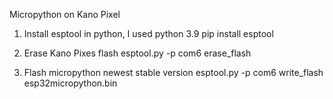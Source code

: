 Micropython on Kano Pixel

1. Install esptool in python, I used python 3.9
   pip install esptool

2. Erase Kano Pixes flash
   esptool.py -p com6 erase_flash

3. Flash micropython newest stable version
   esptool.py -p com6 write_flash esp32micropython.bin